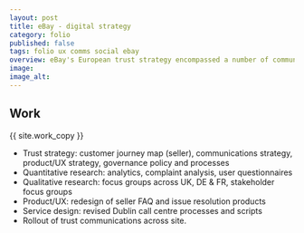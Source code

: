 ```yaml
---
layout: post
title: eBay - digital strategy
category: folio
published: false
tags: folio ux comms social ebay
overview: eBay's European trust strategy encompassed a number of communication, product and service developments that increased eBay's Net Promotor Score (NPS) by minimising detractors.
image:
image_alt:
---
```


## Work

{{ site.work_copy }}

* Trust strategy: customer journey map (seller), communications strategy, product/UX strategy, governance policy and processes
* Quantitative research: analytics, complaint analysis, user questionnaires
* Qualitative research: focus groups across UK, DE & FR, stakeholder focus groups
* Product/UX: redesign of seller FAQ and issue resolution products
* Service design: revised Dublin call centre processes and scripts
* Rollout of trust communications across site.
